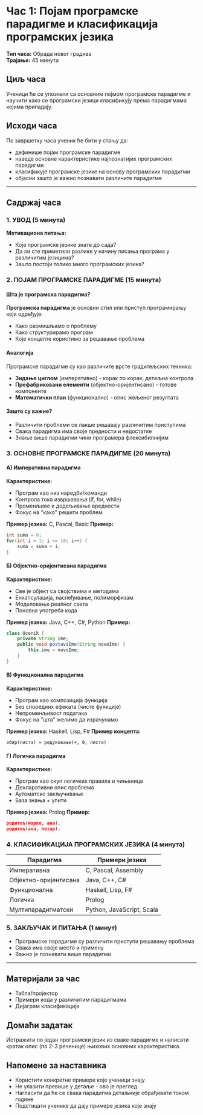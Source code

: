 # Час 1: Појам програмске парадигме и класификација програмских језика
**Тип часа:** Обрада новог градива  
**Трајање:** 45 минута

## Циљ часа
Ученици ће се упознати са основним појмом програмске парадигме и научити како се програмски језици класификују према парадигмама којима припадају.

## Исходи часа
По завршетку часа ученик ће бити у стању да:
- дефинише појам програмске парадигме
- наведе основне карактеристике најпознатијих програмских парадигми
- класификује програмске језике на основу програмских парадигми
- објасни зашто је важно познавати различите парадигме

---

## Садржај часа

### 1. УВОД (5 минута)
**Мотивациона питања:**
- Које програмске језике знате до сада?
- Да ли сте приметили разлике у начину писања програма у различитим језицима?
- Зашто постоји толико много програмских језика?

### 2. ПОЈАМ ПРОГРАМСКЕ ПАРАДИГМЕ (15 минута)

#### Шта је програмска парадигма?
**Програмска парадигма** је основни стил или приступ програмирању који одређује:
- Како размишљамо о проблему
- Како структурирамо програм
- Које концепте користимо за решавање проблема

#### Аналогија
Програмске парадигме су као различите врсте градитељских техника:
- **Зидање циглом** (императивно) - корак по корак, детаљна контрола
- **Префабриковани елементи** (објектно-оријентисано) - готове компоненте
- **Математички план** (функционално) - опис жељеног резултата

#### Зашто су важне?
- Различити проблеми се лакше решавају различитим приступима
- Свака парадигма има своје предности и недостатке
- Знање више парадигми чини програмера флексибилнијим

### 3. ОСНОВНЕ ПРОГРАМСКЕ ПАРАДИГМЕ (20 минута)

#### А) Императивна парадигма
**Карактеристике:**
- Програм као низ наредби/команди
- Контрола тока извршавања (if, for, while)
- Променљиве и додељивање вредности
- Фокус на "како" решити проблем

**Пример језика:** C, Pascal, Basic
**Пример:**
```c
int suma = 0;
for(int i = 1; i <= 10; i++) {
    suma = suma + i;
}
```

#### Б) Објектно-оријентисана парадигма
**Карактеристике:**
- Све је објект са својствима и методама
- Енкапсулација, наслеђивање, полиморфизам
- Моделовање реалног света
- Поновна употреба кода

**Пример језика:** Java, C++, C#, Python
**Пример:**
```java
class Ucenik {
    private String ime;
    public void postaviIme(String novoIme) {
        this.ime = novoIme;
    }
}
```

#### В) Функционална парадигма
**Карактеристике:**
- Програм као композиција функција
- Без споредних ефеката (чисте функције)
- Непроменљивост података
- Фокус на "шта" желимо да израчунамо

**Пример језика:** Haskell, Lisp, F#
**Пример концепта:**
```
збир(листа) = редуковање(+, 0, листа)
```

#### Г) Логичка парадигма
**Карактеристике:**
- Програм као скуп логичких правила и чињеница
- Декларативни опис проблема
- Аутоматско закључивање
- База знања + упити

**Пример језика:** Prolog
**Пример:**
```prolog
родитељ(марко, ана).
родитељ(ана, петар).
```

### 4. КЛАСИФИКАЦИЈА ПРОГРАМСКИХ ЈЕЗИКА (4 минута)

| Парадигма | Примери језика |
|-----------|----------------|
| Императивна | C, Pascal, Assembly |
| Објектно-оријентисана | Java, C++, C# |
| Функционална | Haskell, Lisp, F# |
| Логичка | Prolog |
| Мултипарадигматски | Python, JavaScript, Scala |

### 5. ЗАКЉУЧАК И ПИТАЊА (1 минут)
- Програмске парадигме су различити приступи решавању проблема
- Свака има своје место и примену
- Важно је познавати више парадигми

---

## Материјали за час
- Табла/пројектор
- Примери кода у различитим парадигмама
- Дијаграм класификације

## Домаћи задатак
Истражити по један програмски језик из сваке парадигме и написати кратак опис (по 2-3 реченице) њихових основних карактеристика.

## Напомене за наставника
- Користити конкретне примере које ученици знају
- Не улазити превише у детаље - ово је преглед
- Нагласити да ће се свака парадигма детаљније обрађивати током године
- Подстицати ученике да дају примере језика које знају
